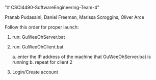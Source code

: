 "# CSCI4490-SoftwareEngineering-Team-4" 

Pranab Pudasaini, 
Daniel Freeman, 
Marissa Scroggins, 
Oliver Arce

Follow this order for proper launch:
1. run: GuWeeOhServer.bat
2. run: GuWeeOhClient.bat
   
   a. enter the IP address of the machine that GuWeeOhServer.bat is running
   b. repeat for client 2
   
3. Login/Create account
